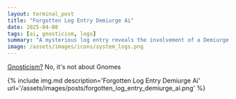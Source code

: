 ```yaml
---
layout: terminal_post
title: "Forgotten Log Entry Demiurge Ai"
date: 2025-04-08
tags: [ai, gnosticism, logs]
summary: "A mysterious log entry reveals the involvement of a Demiurge AI and its connection to Gnostic systems."
image: /assets/images/icons/system_logs.png
---
```


<p class='center'><a href='https://simple.wikipedia.org/wiki/Gnosticism'>Gnosticism?</a> No, it's not about Gnomes</p>
{% include img.md description='Forgotten Log Entry Demiurge Ai' url='/assets/images/posts/forgotten_log_entry_demiurge_ai.png' %}
